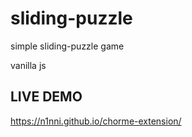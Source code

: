 # sliding-puzzle
simple sliding-puzzle game

vanilla js

## LIVE DEMO

https://n1nni.github.io/chorme-extension/
